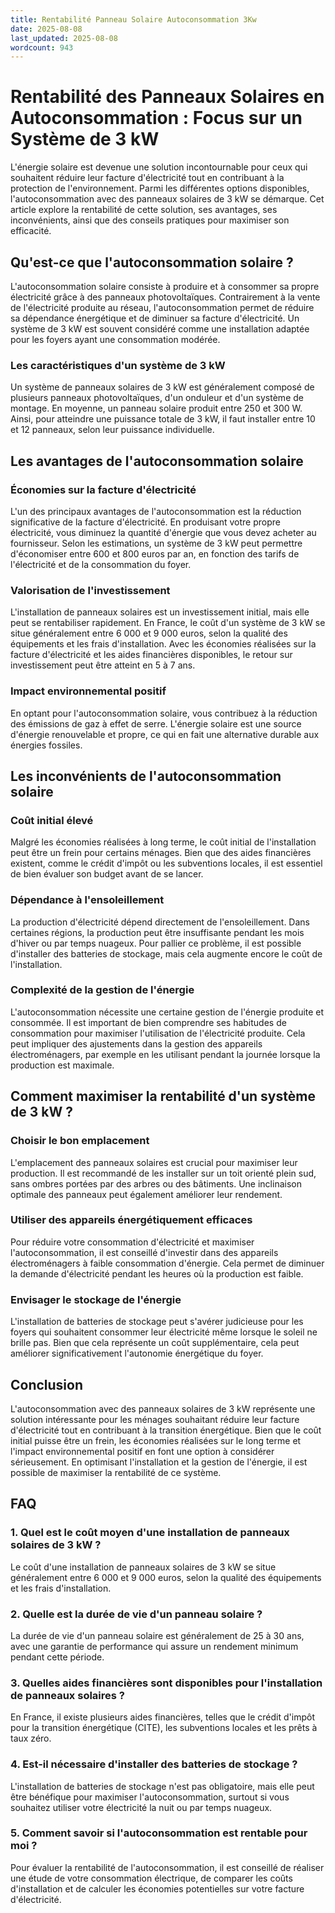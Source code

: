 ```yaml
---
title: Rentabilité Panneau Solaire Autoconsommation 3Kw
date: 2025-08-08
last_updated: 2025-08-08
wordcount: 943
---
```


# Rentabilité des Panneaux Solaires en Autoconsommation : Focus sur un Système de 3 kW

L'énergie solaire est devenue une solution incontournable pour ceux qui souhaitent réduire leur facture d'électricité tout en contribuant à la protection de l'environnement. Parmi les différentes options disponibles, l'autoconsommation avec des panneaux solaires de 3 kW se démarque. Cet article explore la rentabilité de cette solution, ses avantages, ses inconvénients, ainsi que des conseils pratiques pour maximiser son efficacité.

## Qu'est-ce que l'autoconsommation solaire ?

L'autoconsommation solaire consiste à produire et à consommer sa propre électricité grâce à des panneaux photovoltaïques. Contrairement à la vente de l'électricité produite au réseau, l'autoconsommation permet de réduire sa dépendance énergétique et de diminuer sa facture d'électricité. Un système de 3 kW est souvent considéré comme une installation adaptée pour les foyers ayant une consommation modérée.

### Les caractéristiques d'un système de 3 kW

Un système de panneaux solaires de 3 kW est généralement composé de plusieurs panneaux photovoltaïques, d'un onduleur et d'un système de montage. En moyenne, un panneau solaire produit entre 250 et 300 W. Ainsi, pour atteindre une puissance totale de 3 kW, il faut installer entre 10 et 12 panneaux, selon leur puissance individuelle.

## Les avantages de l'autoconsommation solaire

### Économies sur la facture d'électricité

L'un des principaux avantages de l'autoconsommation est la réduction significative de la facture d'électricité. En produisant votre propre électricité, vous diminuez la quantité d'énergie que vous devez acheter au fournisseur. Selon les estimations, un système de 3 kW peut permettre d'économiser entre 600 et 800 euros par an, en fonction des tarifs de l'électricité et de la consommation du foyer.

### Valorisation de l'investissement

L'installation de panneaux solaires est un investissement initial, mais elle peut se rentabiliser rapidement. En France, le coût d'un système de 3 kW se situe généralement entre 6 000 et 9 000 euros, selon la qualité des équipements et les frais d'installation. Avec les économies réalisées sur la facture d'électricité et les aides financières disponibles, le retour sur investissement peut être atteint en 5 à 7 ans.

### Impact environnemental positif

En optant pour l'autoconsommation solaire, vous contribuez à la réduction des émissions de gaz à effet de serre. L'énergie solaire est une source d'énergie renouvelable et propre, ce qui en fait une alternative durable aux énergies fossiles.

## Les inconvénients de l'autoconsommation solaire

### Coût initial élevé

Malgré les économies réalisées à long terme, le coût initial de l'installation peut être un frein pour certains ménages. Bien que des aides financières existent, comme le crédit d'impôt ou les subventions locales, il est essentiel de bien évaluer son budget avant de se lancer.

### Dépendance à l'ensoleillement

La production d'électricité dépend directement de l'ensoleillement. Dans certaines régions, la production peut être insuffisante pendant les mois d'hiver ou par temps nuageux. Pour pallier ce problème, il est possible d'installer des batteries de stockage, mais cela augmente encore le coût de l'installation.

### Complexité de la gestion de l'énergie

L'autoconsommation nécessite une certaine gestion de l'énergie produite et consommée. Il est important de bien comprendre ses habitudes de consommation pour maximiser l'utilisation de l'électricité produite. Cela peut impliquer des ajustements dans la gestion des appareils électroménagers, par exemple en les utilisant pendant la journée lorsque la production est maximale.

## Comment maximiser la rentabilité d'un système de 3 kW ?

### Choisir le bon emplacement

L'emplacement des panneaux solaires est crucial pour maximiser leur production. Il est recommandé de les installer sur un toit orienté plein sud, sans ombres portées par des arbres ou des bâtiments. Une inclinaison optimale des panneaux peut également améliorer leur rendement.

### Utiliser des appareils énergétiquement efficaces

Pour réduire votre consommation d'électricité et maximiser l'autoconsommation, il est conseillé d'investir dans des appareils électroménagers à faible consommation d'énergie. Cela permet de diminuer la demande d'électricité pendant les heures où la production est faible.

### Envisager le stockage de l'énergie

L'installation de batteries de stockage peut s'avérer judicieuse pour les foyers qui souhaitent consommer leur électricité même lorsque le soleil ne brille pas. Bien que cela représente un coût supplémentaire, cela peut améliorer significativement l'autonomie énergétique du foyer.

## Conclusion

L'autoconsommation avec des panneaux solaires de 3 kW représente une solution intéressante pour les ménages souhaitant réduire leur facture d'électricité tout en contribuant à la transition énergétique. Bien que le coût initial puisse être un frein, les économies réalisées sur le long terme et l'impact environnemental positif en font une option à considérer sérieusement. En optimisant l'installation et la gestion de l'énergie, il est possible de maximiser la rentabilité de ce système.

## FAQ

### 1. Quel est le coût moyen d'une installation de panneaux solaires de 3 kW ?

Le coût d'une installation de panneaux solaires de 3 kW se situe généralement entre 6 000 et 9 000 euros, selon la qualité des équipements et les frais d'installation.

### 2. Quelle est la durée de vie d'un panneau solaire ?

La durée de vie d'un panneau solaire est généralement de 25 à 30 ans, avec une garantie de performance qui assure un rendement minimum pendant cette période.

### 3. Quelles aides financières sont disponibles pour l'installation de panneaux solaires ?

En France, il existe plusieurs aides financières, telles que le crédit d'impôt pour la transition énergétique (CITE), les subventions locales et les prêts à taux zéro.

### 4. Est-il nécessaire d'installer des batteries de stockage ?

L'installation de batteries de stockage n'est pas obligatoire, mais elle peut être bénéfique pour maximiser l'autoconsommation, surtout si vous souhaitez utiliser votre électricité la nuit ou par temps nuageux.

### 5. Comment savoir si l'autoconsommation est rentable pour moi ?

Pour évaluer la rentabilité de l'autoconsommation, il est conseillé de réaliser une étude de votre consommation électrique, de comparer les coûts d'installation et de calculer les économies potentielles sur votre facture d'électricité.